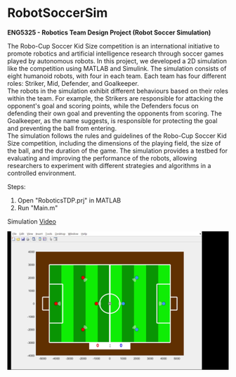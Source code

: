 # RobotSoccerSim
**ENG5325 - Robotics Team Design Project (Robot Soccer Simulation)**

The Robo-Cup Soccer Kid Size competition is an international initiative to promote robotics and artificial intelligence research through soccer games played by autonomous robots. In this project, we developed a 2D simulation like the competition using MATLAB and Simulink. The simulation consists of eight humanoid robots, with four in each team. Each team has four different roles: Striker, Mid, Defender, and Goalkeeper.  
The robots in the simulation exhibit different behaviours based on their roles within the team. For example, the Strikers are responsible for attacking the opponent's goal and scoring points, while the Defenders focus on defending their own goal and preventing the opponents from scoring. The Goalkeeper, as the name suggests, is responsible for protecting the goal and preventing the ball from entering.  
The simulation follows the rules and guidelines of the Robo-Cup Soccer Kid Size competition, including the dimensions of the playing field, the size of the ball, and the duration of the game. The simulation provides a testbed for evaluating and improving the performance of the robots, allowing researchers to experiment with different strategies and algorithms in a controlled environment.  

Steps:
1. Open "RoboticsTDP.prj" in MATLAB
2. Run "Main.m"

Simulation [Video](https://youtu.be/sA7g1_isSL0)

![Screenshot of Simulation](/Demo_Video/Snapshot.png)

